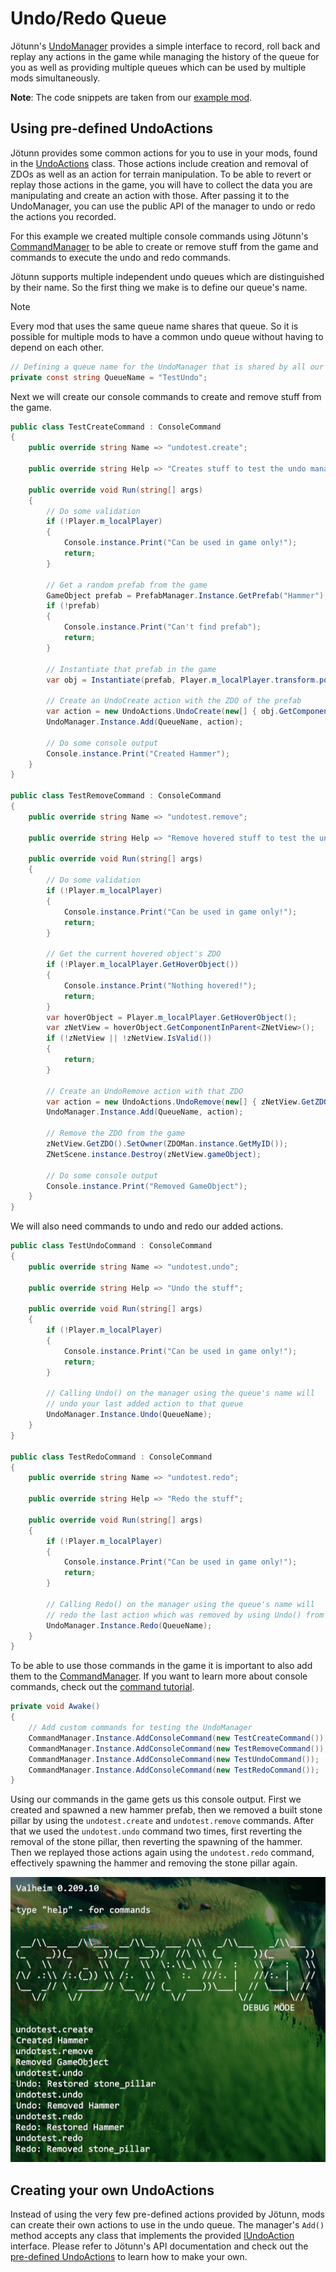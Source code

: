 # Undo/Redo Queue
Jötunn's [UndoManager](xref:Jotunn.Managers.UndoManager) provides a simple interface to record, roll back and replay any actions in the game while managing the history of the queue for you as well as providing multiple queues which can be used by multiple mods simultaneously.

**Note**: The code snippets are taken from our [example mod](https://github.com/Valheim-Modding/JotunnModExample).

## Using pre-defined UndoActions

Jötunn provides some common actions for you to use in your mods, found in the [UndoActions](xref:Jotunn.Utils.UndoActions) class. Those actions include creation and removal of ZDOs as well as an action for terrain manipulation. To be able to revert or replay those actions in the game, you will have to collect the data you are manipulating and create an action with those. After passing it to the UndoManager, you can use the public API of the manager to undo or redo the actions you recorded.

For this example we created multiple console commands using Jötunn's [CommandManager](xref:Jotunn.Managers.CommandManager) to be able to create or remove stuff from the game and commands to execute the undo and redo commands.

Jötunn supports multiple independent undo queues which are distinguished by their name. So the first thing we make is to define our queue's name.

> [!NOTE]
> Every mod that uses the same queue name shares that queue. So it is possible for multiple mods to have a common undo queue without having to depend on each other.

```cs
// Defining a queue name for the UndoManager that is shared by all our actions
private const string QueueName = "TestUndo";
```

Next we will create our console commands to create and remove stuff from the game.

```cs
public class TestCreateCommand : ConsoleCommand
{
    public override string Name => "undotest.create";

    public override string Help => "Creates stuff to test the undo manager";

    public override void Run(string[] args)
    {
        // Do some validation
        if (!Player.m_localPlayer)
        {
            Console.instance.Print("Can be used in game only!");
            return;
        }

        // Get a random prefab from the game
        GameObject prefab = PrefabManager.Instance.GetPrefab("Hammer");
        if (!prefab)
        {
            Console.instance.Print("Can't find prefab");
            return;
        }

        // Instantiate that prefab in the game
        var obj = Instantiate(prefab, Player.m_localPlayer.transform.position + Player.m_localPlayer.transform.forward * 2f + Vector3.up, Quaternion.identity);

        // Create an UndoCreate action with the ZDO of the prefab
        var action = new UndoActions.UndoCreate(new[] { obj.GetComponent<ZNetView>().GetZDO() });
        UndoManager.Instance.Add(QueueName, action);

        // Do some console output
        Console.instance.Print("Created Hammer");
    }
}

public class TestRemoveCommand : ConsoleCommand
{
    public override string Name => "undotest.remove";

    public override string Help => "Remove hovered stuff to test the undo manager";

    public override void Run(string[] args)
    {
        // Do some validation
        if (!Player.m_localPlayer)
        {
            Console.instance.Print("Can be used in game only!");
            return;
        }

        // Get the current hovered object's ZDO
        if (!Player.m_localPlayer.GetHoverObject())
        {
            Console.instance.Print("Nothing hovered!");
            return;
        }
        var hoverObject = Player.m_localPlayer.GetHoverObject();
        var zNetView = hoverObject.GetComponentInParent<ZNetView>();
        if (!zNetView || !zNetView.IsValid())
        {
            return;
        }
                
        // Create an UndoRemove action with that ZDO
        var action = new UndoActions.UndoRemove(new[] { zNetView.GetZDO() });
        UndoManager.Instance.Add(QueueName, action);

        // Remove the ZDO from the game
        zNetView.GetZDO().SetOwner(ZDOMan.instance.GetMyID());
        ZNetScene.instance.Destroy(zNetView.gameObject);
        
        // Do some console output
        Console.instance.Print("Removed GameObject");
    }
}

```

We will also need commands to undo and redo our added actions.

```cs
public class TestUndoCommand : ConsoleCommand
{
    public override string Name => "undotest.undo";

    public override string Help => "Undo the stuff";

    public override void Run(string[] args)
    {
        if (!Player.m_localPlayer)
        {
            Console.instance.Print("Can be used in game only!");
            return;
        }

        // Calling Undo() on the manager using the queue's name will
        // undo your last added action to that queue
        UndoManager.Instance.Undo(QueueName);
    }
}

public class TestRedoCommand : ConsoleCommand
{
    public override string Name => "undotest.redo";

    public override string Help => "Redo the stuff";

    public override void Run(string[] args)
    {
        if (!Player.m_localPlayer)
        {
            Console.instance.Print("Can be used in game only!");
            return;
        }
                
        // Calling Redo() on the manager using the queue's name will
        // redo the last action which was removed by using Undo() from that queue
        UndoManager.Instance.Redo(QueueName);
    }
}
```

To be able to use those commands in the game it is important to also add them to the [CommandManager](xref:Jotunn.Managers.CommandManager). If you want to learn more about console commands, check out the [command tutorial](console-commands.md).

```cs
private void Awake()
{
    // Add custom commands for testing the UndoManager
    CommandManager.Instance.AddConsoleCommand(new TestCreateCommand());
    CommandManager.Instance.AddConsoleCommand(new TestRemoveCommand());
    CommandManager.Instance.AddConsoleCommand(new TestUndoCommand());
    CommandManager.Instance.AddConsoleCommand(new TestRedoCommand());
}
```

Using our commands in the game gets us this console output. First we created and spawned a new hammer prefab, then we removed a built stone pillar by using the `undotest.create` and `undotest.remove` commands. After that we used the `undotest.undo` command two times, first reverting the removal of the stone pillar, then reverting the spawning of the hammer. Then we replayed those actions again using the `undotest.redo` command, effectively spawning the hammer and removing the stone pillar again.

![console output of the undo/redo commands](../images/data/undoOutput.png)

## Creating your own UndoActions

Instead of using the very few pre-defined actions provided by Jötunn, mods can create their own actions to use in the undo queue. The manager's `Add()` method accepts any class that implements the provided [IUndoAction](xref:Jotunn.Managers.UndoManager.IUndoAction) interface. Please refer to Jötunn's API documentation and check out the [pre-defined UndoActions](https://github.com/Valheim-Modding/Jotunn/blob/dev/JotunnLib/Utils/UndoActions.cs) to learn how to make your own.